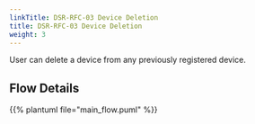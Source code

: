```yaml
---
linkTitle: DSR-RFC-03 Device Deletion
title: DSR-RFC-03 Device Deletion
weight: 3
---
```


User can delete a device from any previously registered device.

## Flow Details

{{% plantuml file="main_flow.puml" %}}

